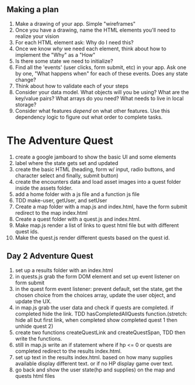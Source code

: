 ## Making a plan
1) Make a drawing of your app. Simple "wireframes"
2) Once you have a drawing, name the HTML elements you'll need to realize your vision
3) For each HTML element ask: Why do I need this?
4) Once we know _why_ we need each element, think about how to implement the "Why" as a "How"
5) Is there some state we need to initialize?
6) Find all the 'events' (user clicks, form submit, etc) in your app. Ask one by one, "What happens when" for each of these events. Does any state change?
7) Think about how to validate each of your steps
8) Consider your data model. What objects will you be using? What are the key/value pairs? What arrays do you need? What needs to live in local storage?
9) Consider what features _depend_ on what other features. Use this dependency logic to figure out what order to complete tasks.

# The Adventure Quest
1) create a google jamboard to show the basic UI and some elements
2) label where the state gets set and updated
3) create the basic HTML (heading, form w/ input, radio buttons, and character select and finally, submit button)
4) create the encounters data and load asset images into a quest folder inside the assets folder.
5) add a home folder with a js file and a function js file
6) TDD make-user, getUser, and setUser
7) Create a map folder with a map.js and index.html, have the form submit redirect to the map index.html
8) Create a quest folder with a quest.js and index.html.
9) Make map.js render a list of links to quest html file but with different quest ids.
10) Make the quest.js render different quests based on the quest id.

## Day 2 Adventure Quest
1) set up a results folder with an index.html
2) in quests.js grab the form DOM element and set up event listener on form submit
3) in the quest form event listener: prevent default, set the state, get the chosen choice from the choices array, update the user object, and update the UX.
4) in map.js grab the user data and check if quests are completed. if completed hide the link. TDD hasCompletedAllQuests function.(stretch: hide all but first link, when completed show completed quest 1 then unhide quest 2)
5) create two functions createQuestLink and createQuestSpan, TDD then write the functions.
6) still in map.js write an if statement where if hp <= 0 or quests are completed redirect to the results index.html.
7) set up text in the results index.html. based on how many supplies available display different text. or if no HP display game over text.
8) go back and show the user state(hp and supplies) on the map and quests html files